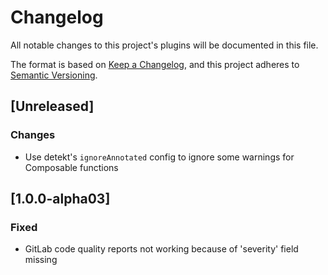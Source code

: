 # Changelog
All notable changes to this project's plugins will be documented in this file.

The format is based on [Keep a Changelog](https://keepachangelog.com/en/1.0.0/),
and this project adheres to [Semantic Versioning](https://semver.org/spec/v2.0.0.html).

## [Unreleased]

### Changes

- Use detekt's `ignoreAnnotated` config to ignore some warnings for Composable functions

## [1.0.0-alpha03]

### Fixed

- GitLab code quality reports not working because of 'severity' field missing

